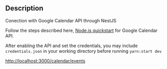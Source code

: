 ## Description

Conection with Google Calendar API through NestJS

Follow the steps described here,
[Node.js quickstart](https://developers.google.com/calendar/api/quickstart/nodejs) for Google Calendar API.

After enabling the API and set the credentials, you may include `credentials.json` in your working directory before running `yarn:start dev`

[http://localhost:3000/calendar/events](http://localhost:3000/calendar/events)
